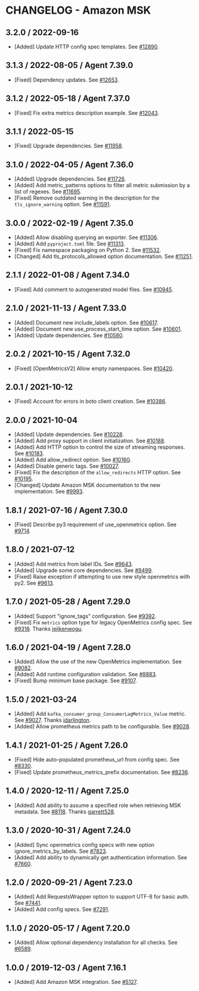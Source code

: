 # CHANGELOG - Amazon MSK

## 3.2.0 / 2022-09-16

* [Added] Update HTTP config spec templates. See [#12890](https://github.com/DataDog/integrations-core/pull/12890).

## 3.1.3 / 2022-08-05 / Agent 7.39.0

* [Fixed] Dependency updates. See [#12653](https://github.com/DataDog/integrations-core/pull/12653).

## 3.1.2 / 2022-05-18 / Agent 7.37.0

* [Fixed] Fix extra metrics description example. See [#12043](https://github.com/DataDog/integrations-core/pull/12043).

## 3.1.1 / 2022-05-15

* [Fixed] Upgrade dependencies. See [#11958](https://github.com/DataDog/integrations-core/pull/11958).

## 3.1.0 / 2022-04-05 / Agent 7.36.0

* [Added] Upgrade dependencies. See [#11726](https://github.com/DataDog/integrations-core/pull/11726).
* [Added] Add metric_patterns options to filter all metric submission by a list of regexes. See [#11695](https://github.com/DataDog/integrations-core/pull/11695).
* [Fixed] Remove outdated warning in the description for the `tls_ignore_warning` option. See [#11591](https://github.com/DataDog/integrations-core/pull/11591).

## 3.0.0 / 2022-02-19 / Agent 7.35.0

* [Added] Allow disabling querying an exporter. See [#11306](https://github.com/DataDog/integrations-core/pull/11306).
* [Added] Add `pyproject.toml` file. See [#11313](https://github.com/DataDog/integrations-core/pull/11313).
* [Fixed] Fix namespace packaging on Python 2. See [#11532](https://github.com/DataDog/integrations-core/pull/11532).
* [Changed] Add tls_protocols_allowed option documentation. See [#11251](https://github.com/DataDog/integrations-core/pull/11251).

## 2.1.1 / 2022-01-08 / Agent 7.34.0

* [Fixed] Add comment to autogenerated model files. See [#10945](https://github.com/DataDog/integrations-core/pull/10945).

## 2.1.0 / 2021-11-13 / Agent 7.33.0

* [Added] Document new include_labels option. See [#10617](https://github.com/DataDog/integrations-core/pull/10617).
* [Added] Document new use_process_start_time option. See [#10601](https://github.com/DataDog/integrations-core/pull/10601).
* [Added] Update dependencies. See [#10580](https://github.com/DataDog/integrations-core/pull/10580).

## 2.0.2 / 2021-10-15 / Agent 7.32.0

* [Fixed] [OpenMetricsV2] Allow empty namespaces. See [#10420](https://github.com/DataDog/integrations-core/pull/10420).

## 2.0.1 / 2021-10-12

* [Fixed] Account for errors in boto client creation. See [#10386](https://github.com/DataDog/integrations-core/pull/10386).

## 2.0.0 / 2021-10-04

* [Added] Update dependencies. See [#10228](https://github.com/DataDog/integrations-core/pull/10228).
* [Added] Add proxy support in client initialization. See [#10188](https://github.com/DataDog/integrations-core/pull/10188).
* [Added] Add HTTP option to control the size of streaming responses. See [#10183](https://github.com/DataDog/integrations-core/pull/10183).
* [Added] Add allow_redirect option. See [#10160](https://github.com/DataDog/integrations-core/pull/10160).
* [Added] Disable generic tags. See [#10027](https://github.com/DataDog/integrations-core/pull/10027).
* [Fixed] Fix the description of the `allow_redirects` HTTP option. See [#10195](https://github.com/DataDog/integrations-core/pull/10195).
* [Changed] Update Amazon MSK documentation to the new implementation. See [#9993](https://github.com/DataDog/integrations-core/pull/9993).

## 1.8.1 / 2021-07-16 / Agent 7.30.0

* [Fixed] Describe py3 requirement of use_openmetrics option. See [#9714](https://github.com/DataDog/integrations-core/pull/9714).

## 1.8.0 / 2021-07-12

* [Added] Add metrics from label IDs. See [#9643](https://github.com/DataDog/integrations-core/pull/9643).
* [Added] Upgrade some core dependencies. See [#9499](https://github.com/DataDog/integrations-core/pull/9499).
* [Fixed] Raise exception if attempting to use new style openmetrics with py2. See [#9613](https://github.com/DataDog/integrations-core/pull/9613).

## 1.7.0 / 2021-05-28 / Agent 7.29.0

* [Added] Support "ignore_tags" configuration. See [#9392](https://github.com/DataDog/integrations-core/pull/9392).
* [Fixed] Fix `metrics` option type for legacy OpenMetrics config spec. See [#9318](https://github.com/DataDog/integrations-core/pull/9318). Thanks [jejikenwogu](https://github.com/jejikenwogu).

## 1.6.0 / 2021-04-19 / Agent 7.28.0

* [Added] Allow the use of the new OpenMetrics implementation. See [#9082](https://github.com/DataDog/integrations-core/pull/9082).
* [Added] Add runtime configuration validation. See [#8883](https://github.com/DataDog/integrations-core/pull/8883).
* [Fixed] Bump minimum base package. See [#9107](https://github.com/DataDog/integrations-core/pull/9107).

## 1.5.0 / 2021-03-24

* [Added] Add `kafka_consumer_group_ConsumerLagMetrics_Value` metric. See [#9027](https://github.com/DataDog/integrations-core/pull/9027). Thanks [idarlington](https://github.com/idarlington).
* [Added] Allow prometheus metrics path to be configurable. See [#9028](https://github.com/DataDog/integrations-core/pull/9028).

## 1.4.1 / 2021-01-25 / Agent 7.26.0

* [Fixed] Hide auto-populated prometheus_url from config spec. See [#8330](https://github.com/DataDog/integrations-core/pull/8330).
* [Fixed] Update prometheus_metrics_prefix documentation. See [#8236](https://github.com/DataDog/integrations-core/pull/8236).

## 1.4.0 / 2020-12-11 / Agent 7.25.0

* [Added] Add ability to assume a specified role when retrieving MSK metadata. See [#8118](https://github.com/DataDog/integrations-core/pull/8118). Thanks [garrett528](https://github.com/garrett528).

## 1.3.0 / 2020-10-31 / Agent 7.24.0

* [Added] Sync openmetrics config specs with new option ignore_metrics_by_labels. See [#7823](https://github.com/DataDog/integrations-core/pull/7823).
* [Added] Add ability to dynamically get authentication information. See [#7660](https://github.com/DataDog/integrations-core/pull/7660).

## 1.2.0 / 2020-09-21 / Agent 7.23.0

* [Added] Add RequestsWrapper option to support UTF-8 for basic auth. See [#7441](https://github.com/DataDog/integrations-core/pull/7441).
* [Added] Add config specs. See [#7291](https://github.com/DataDog/integrations-core/pull/7291).

## 1.1.0 / 2020-05-17 / Agent 7.20.0

* [Added] Allow optional dependency installation for all checks. See [#6589](https://github.com/DataDog/integrations-core/pull/6589).

## 1.0.0 / 2019-12-03 / Agent 7.16.1

* [Added] Add Amazon MSK integration. See [#5127](https://github.com/DataDog/integrations-core/pull/5127).

